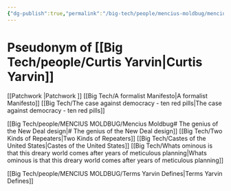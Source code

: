 ```yaml
---
{"dg-publish":true,"permalink":"/big-tech/people/mencius-moldbug/mencius-moldbug/","noteIcon":""}
---
```


# Pseudonym of [[Big Tech/people/Curtis Yarvin\|Curtis Yarvin]]



[[Patchwork \|Patchwork ]]
[[Big Tech/A formalist Manifesto\|A formalist Manifesto]]
[[Big Tech/The case against democracy - ten red pills\|The case against democracy - ten red pills]]



[[Big Tech/people/MENCIUS MOLDBUG/Mencius Moldbug# The genius of the New Deal design\|# The genius of the New Deal design]]
[[Big Tech/Two Kinds of Repeaters\|Two Kinds of Repeaters]]
[[Big Tech/Castes of the United States\|Castes of the United States]]
[[Big Tech/Whats ominous is that this dreary world comes after years of meticulous planning\|Whats ominous is that this dreary world comes after years of meticulous planning]]

[[Big Tech/people/MENCIUS MOLDBUG/Terms Yarvin Defines\|Terms Yarvin Defines]]

